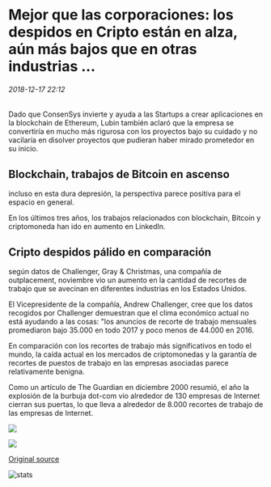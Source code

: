 # Mejor que las corporaciones: los despidos en Cripto están en alza, aún más bajos que en otras industrias ...

###### 2018-12-17 22:12

Dado que ConsenSys invierte y ayuda a las Startups a crear aplicaciones en la blockchain de Ethereum, Lubin también aclaró que la empresa se convertiría en mucho más rigurosa con los proyectos bajo su cuidado y no vacilaría en disolver proyectos que pudieran haber mirado prometedor en su inicio.

## Blockchain, trabajos de Bitcoin en ascenso

incluso en esta dura depresión, la perspectiva parece positiva para el espacio en general.

En los últimos tres años, los trabajos relacionados con blockchain, Bitcoin y criptomoneda han ido en aumento en LinkedIn.

## Cripto despidos pálido en comparación

según datos de Challenger, Gray & Christmas, una compañía de outplacement, noviembre vio un aumento en la cantidad de recortes de trabajo que se avecinan en diferentes industrias en los Estados Unidos.

El Vicepresidente de la compañía, Andrew Challenger, cree que los datos recogidos por Challenger demuestran que el clima económico actual no está ayudando a las cosas: "los anuncios de recorte de trabajo mensuales promediaron bajo 35.000 en todo 2017 y poco menos de 44.000 en 2016.

En comparación con los recortes de trabajo más significativos en todo el mundo, la caída actual en los mercados de criptomonedas y la garantía de recortes de puestos de trabajo en las empresas asociadas parece relativamente benigna.

Como un artículo de The Guardian en diciembre 2000 resumió, el año la explosión de la burbuja dot-com vio alrededor de 130 empresas de Internet cierran sus puertas, lo que lleva a alrededor de 8.000 recortes de trabajo de las empresas de Internet.

![](https://s3.cointelegraph.com/storage/uploads/view/9e03e417656e62918fe2ccbd51faa650.png)

![](https://s3.cointelegraph.com/storage/uploads/view/b928a6cc64bc7e27efe961755dafbeeb.png)

[Original source](https://cointelegraph.com/news/better-than-corporations-layoffs-in-crypto-are-on-the-rise-still-lower-than-in-other-industries)

![stats](https://c.statcounter.com/11760860/0/a89fa40b/1/ "stats")